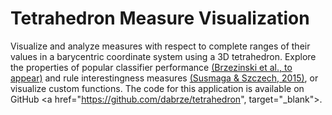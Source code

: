 Tetrahedron Measure Visualization
=================================

Visualize and analyze measures with respect to complete ranges of their values in
a barycentric coordinate system using a 3D tetrahedron. Explore the properties of
popular classifier performance <a href="https://arxiv.org/abs/1704.07122" target="_blank">(Brzezinski et al., to appear)</a> and rule interestingness measures <a href="https://www.amcs.uz.zgora.pl/?action=paper&paper=827" target="_blank">(Susmaga & Szczech, 2015)</a>, or visualize custom functions. The code for this application is available on GitHub
<a href="https://github.com/dabrze/tetrahedron", target="_blank"><i class="fa fa-external-link"></i></a>.
